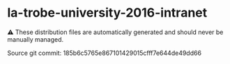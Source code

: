# la-trobe-university-2016-intranet

:warning: These distribution files are automatically generated and should never be manually managed.

Source git commit: 185b6c5765e867101429015cfff7e644de49dd66
